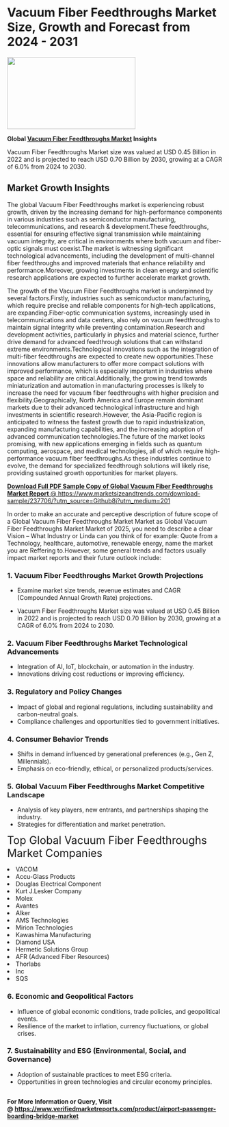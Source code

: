 <H1>Vacuum Fiber Feedthroughs Market Size, Growth and Forecast from 2024 - 2031</H1><img class="aligncenter size-medium wp-image-584254" src="https://thirdeyenews.in/wp-content/uploads/2024/09/Global-Market-Research-300x168.jpeg" alt="" width="300" height="168" /><p><strong>Global&nbsp;<a href="https://www.marketsizeandtrends.com/download-sample/237706/?utm_source=Github8j?utm_medium=201">Vacuum Fiber Feedthroughs Market</a> Insights</strong></p><p>Vacuum Fiber Feedthroughs Market size was valued at USD 0.45 Billion in 2022 and is projected to reach USD 0.70 Billion by 2030, growing at a CAGR of 6.0% from 2024 to 2030.</p><p><h2>Market Growth Insights</h2> <p>The global Vacuum Fiber Feedthroughs market is experiencing robust growth, driven by the increasing demand for high-performance components in various industries such as semiconductor manufacturing, telecommunications, and research & development.These feedthroughs, essential for ensuring effective signal transmission while maintaining vacuum integrity, are critical in environments where both vacuum and fiber-optic signals must coexist.The market is witnessing significant technological advancements, including the development of multi-channel fiber feedthroughs and improved materials that enhance reliability and performance.Moreover, growing investments in clean energy and scientific research applications are expected to further accelerate market growth.</p> <p><a href="#"></a></p> <p>The growth of the Vacuum Fiber Feedthroughs market is underpinned by several factors.Firstly, industries such as semiconductor manufacturing, which require precise and reliable components for high-tech applications, are expanding.Fiber-optic communication systems, increasingly used in telecommunications and data centers, also rely on vacuum feedthroughs to maintain signal integrity while preventing contamination.Research and development activities, particularly in physics and material science, further drive demand for advanced feedthrough solutions that can withstand extreme environments.Technological innovations such as the integration of multi-fiber feedthroughs are expected to create new opportunities.These innovations allow manufacturers to offer more compact solutions with improved performance, which is especially important in industries where space and reliability are critical.Additionally, the growing trend towards miniaturization and automation in manufacturing processes is likely to increase the need for vacuum fiber feedthroughs with higher precision and flexibility.Geographically, North America and Europe remain dominant markets due to their advanced technological infrastructure and high investments in scientific research.However, the Asia-Pacific region is anticipated to witness the fastest growth due to rapid industrialization, expanding manufacturing capabilities, and the increasing adoption of advanced communication technologies.The future of the market looks promising, with new applications emerging in fields such as quantum computing, aerospace, and medical technologies, all of which require high-performance vacuum fiber feedthroughs.As these industries continue to evolve, the demand for specialized feedthrough solutions will likely rise, providing sustained growth opportunities for market players.</p> <p><a href="#"></p><p><span class=""><strong>Download Full PDF Sample Copy of Global Vacuum Fiber Feedthroughs Market Report</strong> @ <a href="https://www.marketsizeandtrends.com/download-sample/237706/?utm_source=Github8j?utm_medium=201" target="_blank">https://www.marketsizeandtrends.com/download-sample/237706/?utm_source=Github8j?utm_medium=201</a></span></p><p>In order to make an accurate and perceptive description of future scope of a Global&nbsp;Vacuum Fiber Feedthroughs Market Market as Global&nbsp;Vacuum Fiber Feedthroughs Market Market of 2025, you need to describe a clear Vision &ndash; What Industry or Linda can you think of for example: Quote from a Technology, healthcare, automotive, renewable energy, name the market you are Reffering to.However, some general trends and factors usually impact market reports and their future outlook include:</p><h3>1.&nbsp;<strong>Vacuum Fiber Feedthroughs Market Growth Projections</strong></h3><ul><li>Examine market size trends, revenue estimates and CAGR (Compounded Annual Growth Rate) projections.</li><li><p>Vacuum Fiber Feedthroughs Market size was valued at USD 0.45 Billion in 2022 and is projected to reach USD 0.70 Billion by 2030, growing at a CAGR of 6.0% from 2024 to 2030.</p></li></ul><h3>2.&nbsp;<strong>Vacuum Fiber Feedthroughs Market Technological Advancements</strong></h3><ul><li>Integration of AI, IoT, blockchain, or automation in the industry.</li><li>Innovations driving cost reductions or improving efficiency.</li></ul><h3>3.&nbsp;<strong>Regulatory and Policy Changes</strong></h3><ul><li>Impact of global and regional regulations, including sustainability and carbon-neutral goals.</li><li>Compliance challenges and opportunities tied to government initiatives.</li></ul><h3>4.&nbsp;<strong>Consumer Behavior Trends</strong></h3><ul><li>Shifts in demand influenced by generational preferences (e.g., Gen Z, Millennials).</li><li>Emphasis on eco-friendly, ethical, or personalized products/services.</li></ul><h3>5.&nbsp;<strong>Global Vacuum Fiber Feedthroughs Market Competitive Landscape</strong></h3><ul><li>Analysis of key players, new entrants, and partnerships shaping the industry.</li><li>Strategies for differentiation and market penetration.</li></ul><p data-pm-slice="1 1 []"><span style="color: inherit; font-family: inherit; font-size: 25px;">Top Global Vacuum Fiber Feedthroughs Market Companies</span></p><div class="" data-test-id=""><p><li>VACOM</li><li> Accu-Glass Products</li><li> Douglas Electrical Component</li><li> Kurt J.Lesker Company</li><li> Molex</li><li> Avantes</li><li> Alker</li><li> AMS Technologies</li><li> Mirion Technologies</li><li> Kawashima Manufacturing</li><li> Diamond USA</li><li> Hermetic Solutions Group</li><li> AFR (Advanced Fiber Resources)</li><li> Thorlabs</li><li> Inc</li><li> SQS</li></p></div><h3>6.&nbsp;<strong>Economic and Geopolitical Factors</strong></h3><ul><li>Influence of global economic conditions, trade policies, and geopolitical events.</li><li>Resilience of the market to inflation, currency fluctuations, or global crises.</li></ul><h3>7.&nbsp;<strong>Sustainability and ESG (Environmental, Social, and Governance)</strong></h3><ul><li>Adoption of sustainable practices to meet ESG criteria.</li><li>Opportunities in green technologies and circular economy principles.</li></ul><h2><strong style="font-size: 14px;">For More Information or Query, Visit @&nbsp;</strong><a style="background-color: #ffffff; font-size: 14px;" href="https://www.marketsizeandtrends.com/report/vacuum-fiber-feedthroughs-market/" target="_blank">https://www.verifiedmarketreports.com/product/airport-passenger-boarding-bridge-market</a></h2>
